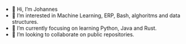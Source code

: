 - 👋 Hi, I’m Johannes
- 👀 I’m interested in Machine Learning, ERP, Bash, alghoritms and data structures.
- 🌱 I’m currently focusing on learning Python, Java and Rust.
- 💞️ I’m looking to collaborate on public repositories.

<!---
hazardous-sun/hazardous-sun is a ✨ special ✨ repository because its `README.md` (this file) appears on your GitHub profile.
You can click the Preview link to take a look at your changes.
--->
